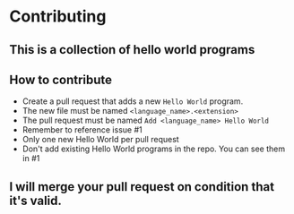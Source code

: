 # Contributing
## This is a collection of hello world programs
## How to contribute
- Create a pull request that adds a new `Hello World` program.
- The new file must be named `<language_name>.<extension>`
- The pull request must be named `Add <language_name> Hello World`
- Remember to reference issue #1
- Only one new Hello World per pull request
- Don't add existing Hello World programs in the repo. You can see them in #1
## I will merge your pull request on condition that it's valid.

